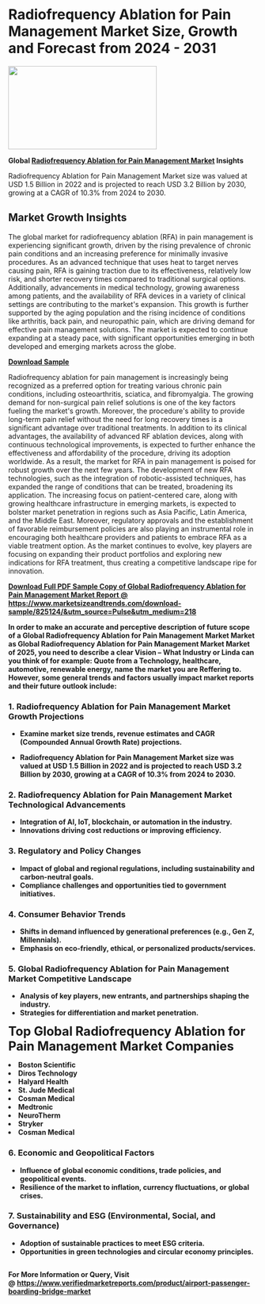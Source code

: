 <H1>Radiofrequency Ablation for Pain Management Market Size, Growth and Forecast from 2024 - 2031</H1><img class="aligncenter size-medium wp-image-584254" src="https://thirdeyenews.in/wp-content/uploads/2024/09/Global-Market-Research-300x168.jpeg" alt="" width="300" height="168" /><p><strong>Global&nbsp;<a href="https://www.marketsizeandtrends.com/download-sample/825124/&amp;utm_source=Pulse&amp;utm_medium=218">Radiofrequency Ablation for Pain Management Market</a> Insights</strong></p><p>Radiofrequency Ablation for Pain Management Market size was valued at USD 1.5 Billion in 2022 and is projected to reach USD 3.2 Billion by 2030, growing at a CAGR of 10.3% from 2024 to 2030.</p><p><h2>Market Growth Insights</h2> <p>The global market for radiofrequency ablation (RFA) in pain management is experiencing significant growth, driven by the rising prevalence of chronic pain conditions and an increasing preference for minimally invasive procedures. As an advanced technique that uses heat to target nerves causing pain, RFA is gaining traction due to its effectiveness, relatively low risk, and shorter recovery times compared to traditional surgical options. Additionally, advancements in medical technology, growing awareness among patients, and the availability of RFA devices in a variety of clinical settings are contributing to the market's expansion. This growth is further supported by the aging population and the rising incidence of conditions like arthritis, back pain, and neuropathic pain, which are driving demand for effective pain management solutions. The market is expected to continue expanding at a steady pace, with significant opportunities emerging in both developed and emerging markets across the globe.</p> <p><strong><a href="#">Download Sample</a></strong></p> <p>Radiofrequency ablation for pain management is increasingly being recognized as a preferred option for treating various chronic pain conditions, including osteoarthritis, sciatica, and fibromyalgia. The growing demand for non-surgical pain relief solutions is one of the key factors fueling the market's growth. Moreover, the procedure's ability to provide long-term pain relief without the need for long recovery times is a significant advantage over traditional treatments. In addition to its clinical advantages, the availability of advanced RF ablation devices, along with continuous technological improvements, is expected to further enhance the effectiveness and affordability of the procedure, driving its adoption worldwide. As a result, the market for RFA in pain management is poised for robust growth over the next few years. The development of new RFA technologies, such as the integration of robotic-assisted techniques, has expanded the range of conditions that can be treated, broadening its application. The increasing focus on patient-centered care, along with growing healthcare infrastructure in emerging markets, is expected to bolster market penetration in regions such as Asia Pacific, Latin America, and the Middle East. Moreover, regulatory approvals and the establishment of favorable reimbursement policies are also playing an instrumental role in encouraging both healthcare providers and patients to embrace RFA as a viable treatment option. As the market continues to evolve, key players are focusing on expanding their product portfolios and exploring new indications for RFA treatment, thus creating a competitive landscape ripe for innovation. <p><strong><a href="#"></p><p><span class=""><strong>Download Full PDF Sample Copy of Global Radiofrequency Ablation for Pain Management Market Report</strong> @ <a href="https://www.marketsizeandtrends.com/download-sample/825124/&amp;utm_source=Pulse&amp;utm_medium=218" target="_blank">https://www.marketsizeandtrends.com/download-sample/825124/&amp;utm_source=Pulse&amp;utm_medium=218</a></span></p><p>In order to make an accurate and perceptive description of future scope of a Global&nbsp;Radiofrequency Ablation for Pain Management Market Market as Global&nbsp;Radiofrequency Ablation for Pain Management Market Market of 2025, you need to describe a clear Vision &ndash; What Industry or Linda can you think of for example: Quote from a Technology, healthcare, automotive, renewable energy, name the market you are Reffering to. However, some general trends and factors usually impact market reports and their future outlook include:</p><h3>1.&nbsp;<strong>Radiofrequency Ablation for Pain Management Market Growth Projections</strong></h3><ul><li>Examine market size trends, revenue estimates and CAGR (Compounded Annual Growth Rate) projections.</li><li><p>Radiofrequency Ablation for Pain Management Market size was valued at USD 1.5 Billion in 2022 and is projected to reach USD 3.2 Billion by 2030, growing at a CAGR of 10.3% from 2024 to 2030.</p></li></ul><h3>2.&nbsp;<strong>Radiofrequency Ablation for Pain Management Market Technological Advancements</strong></h3><ul><li>Integration of AI, IoT, blockchain, or automation in the industry.</li><li>Innovations driving cost reductions or improving efficiency.</li></ul><h3>3.&nbsp;<strong>Regulatory and Policy Changes</strong></h3><ul><li>Impact of global and regional regulations, including sustainability and carbon-neutral goals.</li><li>Compliance challenges and opportunities tied to government initiatives.</li></ul><h3>4.&nbsp;<strong>Consumer Behavior Trends</strong></h3><ul><li>Shifts in demand influenced by generational preferences (e.g., Gen Z, Millennials).</li><li>Emphasis on eco-friendly, ethical, or personalized products/services.</li></ul><h3>5.&nbsp;<strong>Global Radiofrequency Ablation for Pain Management Market Competitive Landscape</strong></h3><ul><li>Analysis of key players, new entrants, and partnerships shaping the industry.</li><li>Strategies for differentiation and market penetration.</li></ul><p data-pm-slice="1 1 []"><span style="color: inherit; font-family: inherit; font-size: 25px;">Top Global Radiofrequency Ablation for Pain Management Market Companies</span></p><div class="" data-test-id=""><p><li>Boston Scientific</li><li> Diros Technology</li><li> Halyard Health</li><li> St. Jude Medical</li><li> Cosman Medical</li><li> Medtronic</li><li> NeuroTherm</li><li> Stryker</li><li> Cosman Medical</li></p></div><h3>6.&nbsp;<strong>Economic and Geopolitical Factors</strong></h3><ul><li>Influence of global economic conditions, trade policies, and geopolitical events.</li><li>Resilience of the market to inflation, currency fluctuations, or global crises.</li></ul><h3>7.&nbsp;<strong>Sustainability and ESG (Environmental, Social, and Governance)</strong></h3><ul><li>Adoption of sustainable practices to meet ESG criteria.</li><li>Opportunities in green technologies and circular economy principles.</li></ul><h2><strong style="font-size: 14px;">For More Information or Query, Visit @&nbsp;</strong><a style="background-color: #ffffff; font-size: 14px;" href="https://www.marketsizeandtrends.com/report/radiofrequency-ablation-for-pain-management-market/" target="_blank">https://www.verifiedmarketreports.com/product/airport-passenger-boarding-bridge-market</a></h2>
